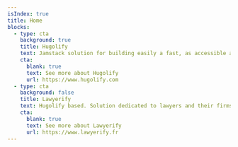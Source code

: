 ```yaml
---
isIndex: true
title: Home
blocks:
  - type: cta
    background: true
    title: Hugolify
    text: Jamstack solution for building easily a fast, as accessible as possible and low carbon website!
    cta:
      blank: true
      text: See more about Hugolify
      url: https://www.hugolify.com
  - type: cta
    background: false
    title: Lawyerify
    text: Hugolify based. Solution dedicated to lawyers and their firms
    cta:
      blank: true
      text: See more about Lawyerify
      url: https://www.lawyerify.fr
---
```

